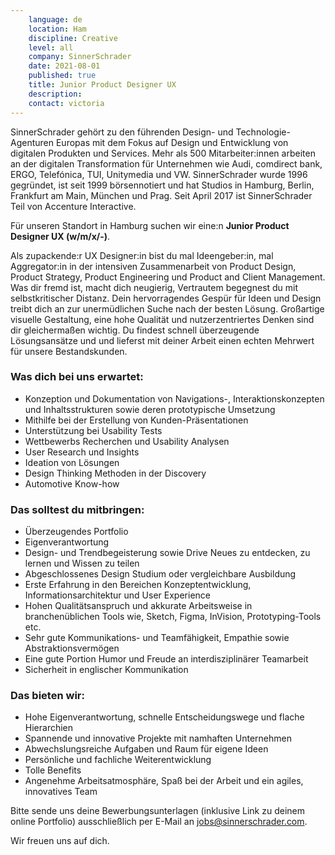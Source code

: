 ```yaml
---
    language: de
    location: Ham
    discipline: Creative
    level: all
    company: SinnerSchrader 
    date: 2021-08-01
    published: true
    title: Junior Product Designer UX
    description: 
    contact: victoria
---
```


SinnerSchrader gehört zu den führenden Design- und Technologie-Agenturen Europas mit dem Fokus auf Design und Entwicklung von digitalen Produkten und Services. Mehr als 500 Mitarbeiter:innen arbeiten an der digitalen Transformation für Unternehmen wie Audi, comdirect bank, ERGO, Telefónica, TUI, Unitymedia und VW. SinnerSchrader wurde 1996 gegründet, ist seit 1999 börsennotiert und hat Studios in Hamburg, Berlin, Frankfurt am Main, München und Prag. Seit April 2017 ist SinnerSchrader Teil von Accenture Interactive.
 
Für unseren Standort in Hamburg suchen wir eine:n **Junior Product Designer UX (w/m/x/-)**.
 
Als zupackende:r UX Designer:in bist du mal Ideengeber:in, mal Aggregator:in in der intensiven Zusammenarbeit von Product Design, Product Strategy, Product Engineering und Product and Client Management. Was dir fremd ist, macht dich neugierig, Vertrautem begegnest du mit selbstkritischer Distanz. Dein hervorragendes Gespür für Ideen und Design treibt dich an zur unermüdlichen Suche nach der besten Lösung. Großartige visuelle Gestaltung, eine hohe Qualität und nutzerzentriertes Denken sind dir gleichermaßen wichtig. Du findest schnell überzeugende Lösungsansätze und und lieferst mit deiner Arbeit einen echten Mehrwert für unsere Bestandskunden.

### Was dich bei uns erwartet:

- Konzeption und Dokumentation von Navigations-, Interaktionskonzepten und Inhaltsstrukturen sowie deren prototypische Umsetzung
- Mithilfe bei der Erstellung von Kunden-Präsentationen
- Unterstützung bei Usability Tests
- Wettbewerbs Recherchen und Usability Analysen
- User Research und Insights
- Ideation von Lösungen
- Design Thinking Methoden in der Discovery
- Automotive Know-how

### Das solltest du mitbringen:

- Überzeugendes Portfolio
- Eigenverantwortung
- Design- und Trendbegeisterung sowie Drive Neues zu entdecken, zu lernen und Wissen zu teilen
- Abgeschlossenes Design Studium oder vergleichbare Ausbildung
- Erste Erfahrung in den Bereichen Konzeptentwicklung, Informationsarchitektur und User Experience
- Hohen Qualitätsanspruch und akkurate Arbeitsweise in branchenüblichen Tools wie, Sketch, Figma, InVision, Prototyping-Tools etc.
- Sehr gute Kommunikations- und Teamfähigkeit, Empathie sowie Abstraktionsvermögen
- Eine gute Portion Humor und Freude an interdisziplinärer Teamarbeit
- Sicherheit in englischer Kommunikation

### Das bieten wir:

- Hohe Eigenverantwortung, schnelle Entscheidungswege und flache Hierarchien
- Spannende und innovative Projekte mit namhaften Unternehmen
- Abwechslungsreiche Aufgaben und Raum für eigene Ideen
- Persönliche und fachliche Weiterentwicklung
- Tolle Benefits
- Angenehme Arbeitsatmosphäre, Spaß bei der Arbeit und ein agiles, innovatives Team

Bitte sende uns deine Bewerbungsunterlagen (inklusive Link zu deinem online Portfolio) ausschließlich per E-Mail an <jobs@sinnerschrader.com>. 

Wir freuen uns auf dich.
